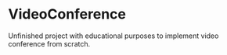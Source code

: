 # VideoConference
Unfinished project with educational purposes to implement video conference from scratch.
